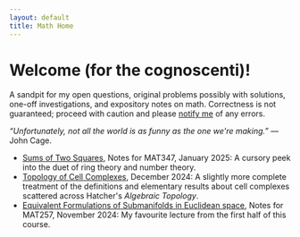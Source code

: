 ```yaml
---
layout: default
title: Math Home
---
```


# Welcome (for the cognoscenti)!
<p class="introduction">A sandpit for my open questions, 
original problems possibly with solutions, one-off 
investigations, and expository notes on math. 
Correctness is not guaranteed; proceed with caution and 
please <a href="/contact.html">notify me</a> of any errors.</p>

<p class="introduction"><i>&ldquo;Unfortunately, not all the world is as funny as the one we're making.&rdquo;</i> — John Cage.</p>

<ul>
    <li>
        <a href="/assets/files/sum-of-two-squares.pdf" class="pdf-link" target="_blank">Sums of Two Squares</a>, Notes for MAT347, January 2025: A cursory peek into the duet of ring theory and number theory.
    </li>
    <li>
        <a href="/assets/files/cell-complexes.pdf" class="pdf-link" target="_blank">Topology of Cell Complexes</a>, December 2024: A slightly more complete treatment of the definitions and elementary results about cell complexes scattered across Hatcher's <i>Algebraic Topology</i>.
    </li>
    <li>
        <a href="/assets/files/submanifolds.pdf" class="pdf-link" target="_blank">Equivalent Formulations of Submanifolds in Euclidean space</a>, Notes for MAT257, November 2024: My favourite lecture from the first half of this course.
    </li>
</ul>
